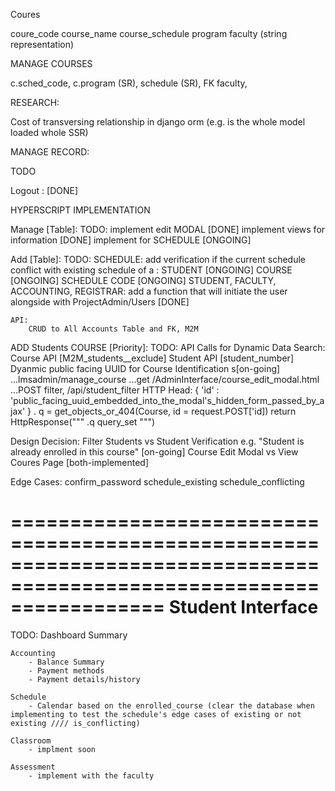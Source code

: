 Coures 

coure_code
course_name 
course_schedule 
program
faculty (string representation)

MANAGE COURSES 

c.sched_code, c.program (SR),
schedule (SR), FK faculty, 


RESEARCH: 

Cost of transversing relationship
in django orm (e.g. is the whole
model loaded whole SSR)




MANAGE RECORD:

TODO 


Logout : [DONE]


HYPERSCRIPT IMPLEMENTATION 



Manage [Table]: 
    TODO: 
        implement edit MODAL [DONE]
        implement views for information [DONE] 
        implement for SCHEDULE [ONGOING]

Add [Table]:
    TODO:
        SCHEDULE:
            add verification if the current schedule conflict with existing schedule of a :
                STUDENT [ONGOING]
                COURSE [ONGOING]
                SCHEDULE CODE [ONGOING]
        STUDENT, FACULTY, ACCOUNTING, REGISTRAR:
            add a function that will initiate the user alongside with ProjectAdmin/Users [DONE]

    API:
        CRUD to All Accounts Table and FK, M2M




ADD Students COURSE [Priority]:
    TODO:
        API Calls for Dynamic Data Search:
            Course API [M2M_students__exclude]
            Student API [student_number]
        Dyanmic public facing UUID for Course Identification s[on-going]
            ...lmsadmin/manage_course 
            ...get /AdminInterface/course_edit_modal.html 
            ...POST filter, /api/student_filter 
                HTTP Head: 
                    {
                        'id' : 'public_facing_uuid_embedded_into_the_modal's_hidden_form_passed_by_ajax'
                    }
                . q = get_objects_or_404(Course, id = request.POST['id])
                return HttpResponse(""" 
                    .q query_set
                """)
                

Design Decision: 
    Filter Students vs Student Verification e.g. "Student is already enrolled in this course" [on-going]
    Course Edit Modal vs View Coures Page [both-implemented]


Edge Cases:
    confirm_password 
    schedule_existing 
    schedule_conflicting 

    

=====================================================================================================================
Student Interface
=====================================================================================================================


TODO: 
    Dashboard Summary 
    

    Accounting 
        - Balance Summary 
        - Payment methods 
        - Payment details/history 
        
    Schedule 
        - Calendar based on the enrolled_course (clear the database when implementing to test the schedule's edge cases of existing or not existing //// is_conflicting)

    Classroom
        - implment soon 

    Assessment 
        - implement with the faculty 